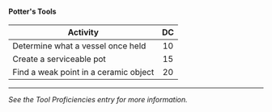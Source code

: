 #### Potter's Tools
| Activity                              |  DC |
|---------------------------------------|:---:|
| Determine what a vessel once held     |  10 |
| Create a serviceable pot              |  15 |
| Find a weak point in a ceramic object |  20 |

---
*See the Tool Proficiencies entry for more information.*